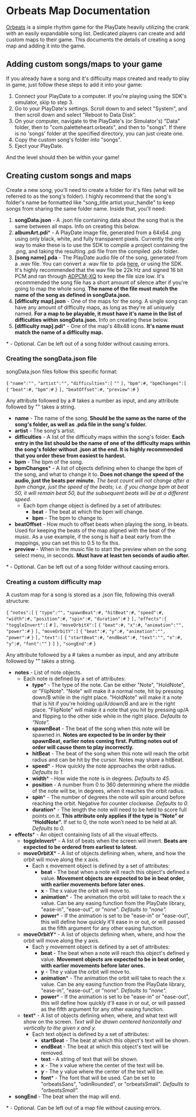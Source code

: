 
# Orbeats Map Documentation
[Orbeats](https://github.com/paletteheart/Orbeats) is a simple rhythm game for the PlayDate heavily utilizing the crank with an easily expandable song list. Dedicated players can create and add custom maps to their game. This documents the details of creating a song map and adding it into the game.
## Adding custom songs/maps to your game
If you already have a song and it's difficulty maps created and ready to play in game, just follow these steps to add it into your game:
 1. Connect your PlayDate to a computer. If you're playing using the SDK's simulator, skip to step 3.
 2. Go to your PlayDate's settings. Scroll down to and select "System", and then scroll down and select "Reboot to Data Disk".
 3. On your computer, navigate to the PlayDate's (or Simulator's) "Data" folder, then to "com.paletteheart.orbeats", and then to "songs". If there is no 'songs' folder at the specified directory, you can just create one.
 4. Copy the custom song's folder into "songs".
 5. Eject your PlayDate.

And the level should then be within your game!

## Creating custom songs and maps
Create a new song, you'll need to create a folder for it's files (what will be referred to as the song's folder). I highly recommend that the song's folder's name be formatted like "song_title.artist.your_handle" to keep songs from sharing the same folder name. Inside that, you'll need:
 1. **songData.json** - A .json file containing data about the song that is the same between all maps. Info on creating this below.
 2. **albumArt.pdi**\* - A PlayDate image file, generated from a 64x64 .png using only black, white, and fully transparent pixels. Currently the only way to make these is to use the SDK to compile a project containing the .png, and taking the resulting .pdi file from the compiled .pdx folder.
 3. **[song name].pda** - The PlayDate audio file of the song, generated from a .wav file. You can convert a .wav file to .pda [here](https://ejb.github.io/wav-pda-converter/), or using the SDK. It's highly recommended that the wav file be 22k Hz and signed 16 bit PCM and ran through [ADPCM-XQ](https://github.com/dbry/adpcm-xq/releases) to keep the file size low. It's recommended the song file has a short amount of silence after if you're going to map the whole song. **The name of the file must match the name of the song as defined in songData.json.**
 4. **[difficulty map].json** - One of the maps for the song. A single song can have any amount of difficulty maps, as long as they're all uniquely named. **For a map to be playable, it must have it's name in the list of difficulties within songData.json.** Info on creating these below.
 5. **[difficulty map].pdi**\* - One of the map's 48x48 icons. **It's name must match the name of a difficulty map.**

\* \- Optional. Can be left out of a song folder without causing errors.
### Creating the songData.json file
songData.json files follow this specific format:

 `{`
	`"name":"",`
	`"artist":"",`
	`"difficulties":[`
		`""`
	`],`
	`"bpm":#,`
	`"bpmChanges":[`
		`{`
			`"beat":#,`
			`"bpm":#`
		`}`
	`],`
	`"beatOffset":#,`
	`"preview":#`
 `}`

Any attribute followed by a # takes a number as input, and any attribute followed by "" takes a string.

 - **name** - The name of the song. **Should be the same as the name of the song's folder, as well as .pda file in the song's folder.**
 - **artist** - The song's artist.
 - **difficulties** - A list of the difficulty maps within the song's folder. **Each entry in the list should be the name of one of the difficulty maps within the song's folder without .json at the end. It is highly recommended that you order these from easiest to hardest.**
 - **bpm** - The bpm of the song.
 - **bpmChanges**\* - A list of objects defining when to change the bpm of the song, and what to change it to. **Does not change the speed of the audio, just the beats per minute.** *The beat count will not change after a bpm change, just the speed of the beats; i.e. if you change bpm at beat 50, it will remain beat 50, but the subsequent beats will be at a different speed.*
	 - Each bpm change object is defined by a set of attributes:
		 - **beat** - The beat at which the bpm will change.
		 - **bpm** - The bpm to change to.
 - **beatOffset** - How much to offset beats when playing the song, in beats. Used for keeping the beats of the map aligned with the beat of the music. As a use example, if the song is half a beat early from the mappings, you can set this to 0.5 to fix this.
 - **preview** - When in the music file to start the preview when on the song select menu, in seconds. **Must have at least ten seconds of audio after.**

\* \- Optional. Can be left out of a song folder without causing errors.
### Creating a custom difficulty map
A custom map for a song is stored as a .json file, following this overall structure:

`{`
	`"notes":[`
		`{`
			`"type":"",`
			`"spawnBeat":#,`
			`"hitBeat":#,`
			`"speed":#,`
			`"width":#,`
			`"position":#,`
			`"spin":#,`
			`"duration":#`
		`}`
	`],`
	`"effects":{`
		`"toggleInvert":[`
			`#`
		`],`
		`"moveOrbitX":[`
			`{`
				`"beat":#,`
				`"x":#,`
				`"animation":"",`
				`"power":#`
			`}`
		`],`
		`"moveOrbitY":[`
			`{`
				`"beat":#,`
				`"y":#,`
				`"animation":"",`
				`"power":#`
			`}`
		`],`
		`"text":[`
			`{`
				`"startBeat":#,`
				`"endBeat":#,`
				`"text":"",`
				`"x":#,`
				`"y":#,`
				`"font":""`
			`}`
		`]`
	`},`
	`"songEnd":#`
`}`

Any attribute followed by a # takes a number as input, and any attribute followed by "" takes a string.
 - **notes** - List of note objects.
	 - Each note is defined by a set of attributes:
		 - **type**\* - The type of the note. Can be either "Note", "HoldNote", or "FlipNote". "Note" will make it a normal note, hit by pressing down/B while in the right place. "HoldNote" will make it a note that is hit if you're holding up/A/down/B and are in the right place. "FlipNote" will make it a note that you hit by pressing up/A and flipping to the other side while in the right place. *Defaults to “Note”.*
		 - **spawnBeat** - The beat of the song when this note will be spawned in. **Notes are expected to be in order by their spawnBeat, earlier notes coming first. Putting notes out of order will cause them to play incorrectly.**
		 - **hitBeat** - The beat of the song when this note will reach the orbit radius and can be hit by the cursor. Notes may share a hitBeat.
		 - **speed**\* - How quickly the note approaches the orbit radius. *Defaults to 1.*
		 - **width**\* - How wide the note is in degrees. *Defaults to 45.*
		 - **position** - A number from 0 to 360 determining where the middle of the note will be, in degrees, when it reaches the orbit radius.
		 - **spin**\* - The number of degrees the note will spin around before reaching the orbit. Negative for counter clockwise. *Defaults to 0.*
		 - **duration**\* - The length the note will need to be held to score full points on it. **This attribute only applies if the type is “Note” or “HoldNote”.** If set to 0, the note won’t need to be held at all. *Defaults to 0.*
 - **effects**\* - An object containing lists of all the visual effects.
	 - **toggleInvert**\* - A list of beats when the screen will invert. **Beats are expected to be ordered from earliest to latest.**
	 - **moveOrbitX**\* - A list of objects defining when, where, and how the orbit will move along the x axis.
		 - Each x movement object is defined by a set of attributes:
			 - **beat** - The beat when a note will reach this object's defined x value. **Movement objects are expected to be in beat order, with earlier movements before later ones.**
			 - **x** - The x value the orbit will move to.
			 - **animation**\* - The animation the orbit will take to reach the x value. Can be any easing function from the PlayDate library, "ease-in", "ease-out", or "none". *Defaults to "none".*
			 - **power**\* - If the animation is set to be "ease-in" or "ease-out", this will define how quickly it'll ease in or out, or will passed as the fifth argument for any other easing function.
	 - **moveOrbitY**\* - A list of objects defining when, where, and how the orbit will move along the y axis.
		 - Each y movement object is defined by a set of attributes:
			 - **beat** - The beat when a note will reach this object's defined y value. **Movement objects are expected to be in beat order, with earlier movements before later ones.**
			 - **y** - The y value the orbit will move to.
			 - **animation**\* - The animation the orbit will take to reach the x value. Can be any easing function from the PlayDate library, "ease-in", "ease-out", or "none". *Defaults to "none".*
			 - **power**\* - If the animation is set to be "ease-in" or "ease-out", this will define how quickly it'll ease in or out, or will passed as the fifth argument for any other easing function.
	 - **text**\* - A list of objects defining when, where, and what text will show on the screen. *Text will be drawn centered horizontally and vertically to the given x and y.*
		 - Each text object is defined by a set of attributes:
			 - **startBeat** - The beat at which this object's text will be shown.
			 - **endBeat** - The beat at which this object's text will be removed.
			 - **text** - A string of text that will be shown.
			 - **x** - The x value where the center of the text will be.
			 - **y** - The y value where the center of the text will be.
			 - **font**\* - The font that will be used. Can be set to "orbeatsSans", "odinRounded", or "orbeatsSmall". *Defaults to "orbeatsSmall".*
 - **songEnd** - The beat when the map will end.

\* \- Optional. Can be left out of a map file without causing errors.
